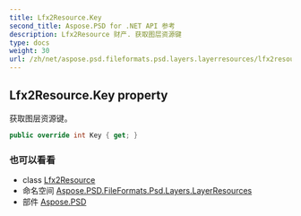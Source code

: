 ```yaml
---
title: Lfx2Resource.Key
second_title: Aspose.PSD for .NET API 参考
description: Lfx2Resource 财产. 获取图层资源键
type: docs
weight: 30
url: /zh/net/aspose.psd.fileformats.psd.layers.layerresources/lfx2resource/key/
---
```

## Lfx2Resource.Key property

获取图层资源键。

```csharp
public override int Key { get; }
```

### 也可以看看

* class [Lfx2Resource](../)
* 命名空间 [Aspose.PSD.FileFormats.Psd.Layers.LayerResources](../../lfx2resource/)
* 部件 [Aspose.PSD](../../../)


